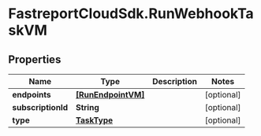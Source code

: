 # FastreportCloudSdk.RunWebhookTaskVM

## Properties

Name | Type | Description | Notes
------------ | ------------- | ------------- | -------------
**endpoints** | [**[RunEndpointVM]**](RunEndpointVM.md) |  | [optional] 
**subscriptionId** | **String** |  | [optional] 
**type** | [**TaskType**](TaskType.md) |  | [optional] 


